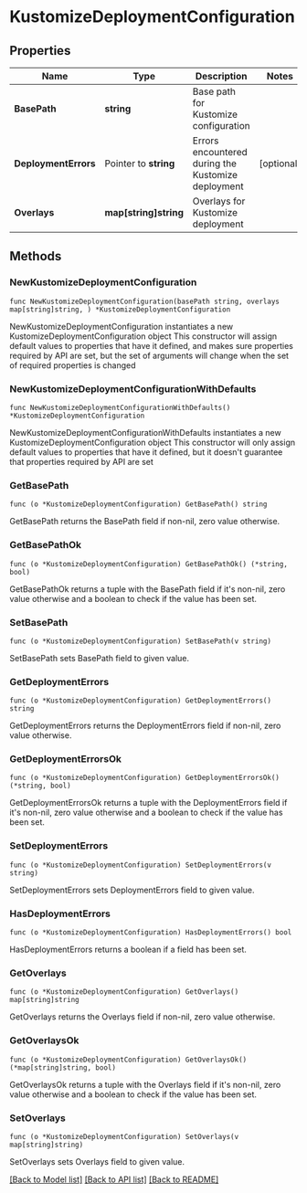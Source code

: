 # KustomizeDeploymentConfiguration

## Properties

Name | Type | Description | Notes
------------ | ------------- | ------------- | -------------
**BasePath** | **string** | Base path for Kustomize configuration | 
**DeploymentErrors** | Pointer to **string** | Errors encountered during the Kustomize deployment | [optional] 
**Overlays** | **map[string]string** | Overlays for Kustomize deployment | 

## Methods

### NewKustomizeDeploymentConfiguration

`func NewKustomizeDeploymentConfiguration(basePath string, overlays map[string]string, ) *KustomizeDeploymentConfiguration`

NewKustomizeDeploymentConfiguration instantiates a new KustomizeDeploymentConfiguration object
This constructor will assign default values to properties that have it defined,
and makes sure properties required by API are set, but the set of arguments
will change when the set of required properties is changed

### NewKustomizeDeploymentConfigurationWithDefaults

`func NewKustomizeDeploymentConfigurationWithDefaults() *KustomizeDeploymentConfiguration`

NewKustomizeDeploymentConfigurationWithDefaults instantiates a new KustomizeDeploymentConfiguration object
This constructor will only assign default values to properties that have it defined,
but it doesn't guarantee that properties required by API are set

### GetBasePath

`func (o *KustomizeDeploymentConfiguration) GetBasePath() string`

GetBasePath returns the BasePath field if non-nil, zero value otherwise.

### GetBasePathOk

`func (o *KustomizeDeploymentConfiguration) GetBasePathOk() (*string, bool)`

GetBasePathOk returns a tuple with the BasePath field if it's non-nil, zero value otherwise
and a boolean to check if the value has been set.

### SetBasePath

`func (o *KustomizeDeploymentConfiguration) SetBasePath(v string)`

SetBasePath sets BasePath field to given value.


### GetDeploymentErrors

`func (o *KustomizeDeploymentConfiguration) GetDeploymentErrors() string`

GetDeploymentErrors returns the DeploymentErrors field if non-nil, zero value otherwise.

### GetDeploymentErrorsOk

`func (o *KustomizeDeploymentConfiguration) GetDeploymentErrorsOk() (*string, bool)`

GetDeploymentErrorsOk returns a tuple with the DeploymentErrors field if it's non-nil, zero value otherwise
and a boolean to check if the value has been set.

### SetDeploymentErrors

`func (o *KustomizeDeploymentConfiguration) SetDeploymentErrors(v string)`

SetDeploymentErrors sets DeploymentErrors field to given value.

### HasDeploymentErrors

`func (o *KustomizeDeploymentConfiguration) HasDeploymentErrors() bool`

HasDeploymentErrors returns a boolean if a field has been set.

### GetOverlays

`func (o *KustomizeDeploymentConfiguration) GetOverlays() map[string]string`

GetOverlays returns the Overlays field if non-nil, zero value otherwise.

### GetOverlaysOk

`func (o *KustomizeDeploymentConfiguration) GetOverlaysOk() (*map[string]string, bool)`

GetOverlaysOk returns a tuple with the Overlays field if it's non-nil, zero value otherwise
and a boolean to check if the value has been set.

### SetOverlays

`func (o *KustomizeDeploymentConfiguration) SetOverlays(v map[string]string)`

SetOverlays sets Overlays field to given value.



[[Back to Model list]](../README.md#documentation-for-models) [[Back to API list]](../README.md#documentation-for-api-endpoints) [[Back to README]](../README.md)


